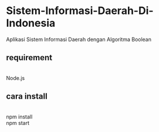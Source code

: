 # Sistem-Informasi-Daerah-Di-Indonesia
Aplikasi Sistem Informasi Daerah dengan Algoritma Boolean 
<br>
<h2>requirement</h2><br>
Node.js
<br>
<h2><b>cara install</b></h2><br>
npm install <br>
npm start

